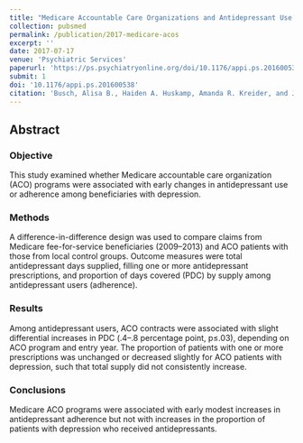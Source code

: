 ```yaml
---
title: "Medicare Accountable Care Organizations and Antidepressant Use by Patients With Depression"
collection: pubsmed
permalink: /publication/2017-medicare-acos
excerpt: ''
date: 2017-07-17
venue: 'Psychiatric Services'
paperurl: 'https://ps.psychiatryonline.org/doi/10.1176/appi.ps.201600538'
submit: 1
doi: '10.1176/appi.ps.201600538'
citation: 'Busch, Alisa B., Haiden A. Huskamp, Amanda R. Kreider, and J. Michael McWilliams. 2017. &quot;Medicare Accountable Care Organizations and Antidepressant Use by Patients With Depression.&quot; <i>Psychiatric Services (Washington, D.C.)</i> 68 (11): 1193–96. https://doi.org/10.1176/appi.ps.201600538.'
---
```

## Abstract
### Objective
This study examined whether Medicare accountable care organization (ACO) programs were associated with early changes in antidepressant use or adherence among beneficiaries with depression.
### Methods
A difference-in-difference design was used to compare claims from Medicare fee-for-service beneficiaries (2009–2013) and ACO patients with those from local control groups. Outcome measures were total antidepressant days supplied, filling one or more antidepressant prescriptions, and proportion of days covered (PDC) by supply among antidepressant users (adherence).
### Results
Among antidepressant users, ACO contracts were associated with slight differential increases in PDC (.4–.8 percentage point, p≤.03), depending on ACO program and entry year. The proportion of patients with one or more prescriptions was unchanged or decreased slightly for ACO patients with depression, such that total supply did not consistently increase.
### Conclusions
Medicare ACO programs were associated with early modest increases in antidepressant adherence but not with increases in the proportion of patients with depression who received antidepressants.